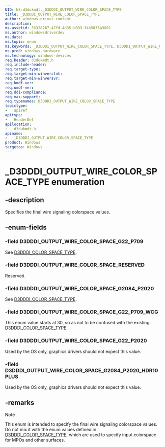 ```yaml
---
UID: NE:d3dukmdt._D3DDDI_OUTPUT_WIRE_COLOR_SPACE_TYPE
title: _D3DDDI_OUTPUT_WIRE_COLOR_SPACE_TYPE
author: windows-driver-content
description:
ms.assetid: 56328267-47fd-4d35-b033-34b5835a3802
ms.author: windowsdriverdev
ms.date:
ms.topic: enum
ms.keywords: _D3DDDI_OUTPUT_WIRE_COLOR_SPACE_TYPE, D3DDDI_OUTPUT_WIRE_COLOR_SPACE_TYPE,
ms.prod: windows-hardware
ms.technology: windows-devices
req.header: d3dukmdt.h
req.include-header:
req.target-type:
req.target-min-winverclnt:
req.target-min-winversvr:
req.kmdf-ver:
req.umdf-ver:
req.ddi-compliance:
req.max-support:
req.typenames: D3DDDI_OUTPUT_WIRE_COLOR_SPACE_TYPE
topictype:
-	apiref
apitype:
-	HeaderDef
apilocation:
-	d3dukmdt.h
apiname:
-	_D3DDDI_OUTPUT_WIRE_COLOR_SPACE_TYPE
product: Windows
targetos: Windows
---
```


# _D3DDDI_OUTPUT_WIRE_COLOR_SPACE_TYPE enumeration

## -description

Specifies the final wire signaling colorspace values.

## -enum-fields

### -field D3DDDI_OUTPUT_WIRE_COLOR_SPACE_G22_P709

See [D3DDDI_COLOR_SPACE_TYPE](ne-d3dukmdt-d3dddi_color_space_type.md).

### -field D3DDDI_OUTPUT_WIRE_COLOR_SPACE_RESERVED

Reserved.

### -field D3DDDI_OUTPUT_WIRE_COLOR_SPACE_G2084_P2020

See [D3DDDI_COLOR_SPACE_TYPE](ne-d3dukmdt-d3dddi_color_space_type.md).

### -field D3DDDI_OUTPUT_WIRE_COLOR_SPACE_G22_P709_WCG

This enum value starts at 30, so as not to be confused with the existing [D3DDDI_COLOR_SPACE_TYPE](ne-d3dukmdt-d3dddi_color_space_type.md).
### -field D3DDDI_OUTPUT_WIRE_COLOR_SPACE_G22_P2020

Used by the OS only, graphics drivers should not expect this value.

### -field D3DDDI_OUTPUT_WIRE_COLOR_SPACE_G2084_P2020_HDR10PLUS

Used by the OS only, graphics drivers should not expect this value.

## -remarks

>[!NOTE]
> This enum is intended to specify the final wire signaling colorspace values. Do not mix it with the enum values defined in [D3DDDI_COLOR_SPACE_TYPE](ne-d3dukmdt-d3dddi_color_space_type.md), which are used to specify input colorspace for MPOs and other surfaces.

